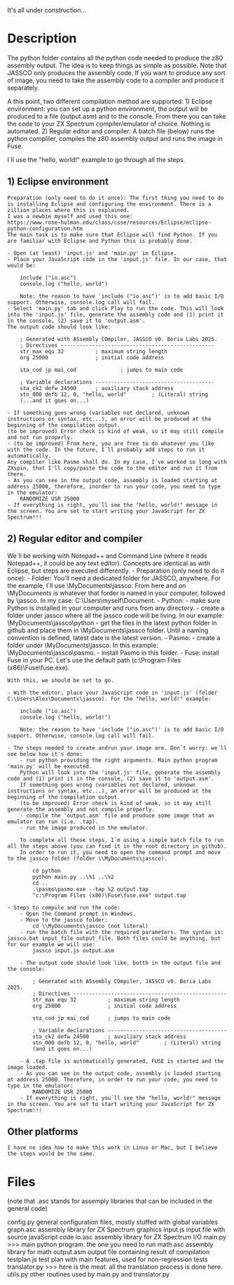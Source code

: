 It's all under construction...

# Description
The python folder contains all the python code needed to produce the z80 assembly output. The idea is to keep things as simple as possible. Note that JASSCO only produces the assembly code. If you want to produce any sort of image, you need to take the assembly code to a compiler and produce it separately.

A this point, two different compilation method are supported:
    1) Eclipse environment: you can set up a python environment, the output will be produced to a file (output.asm) and to the console. From there you can take the code to your ZX Spectrum compiler/emulator of choice. Nothing is automated.
    2) Regular editor and compiler: A batch file (below) runs the python compliler, compiles the z80 assembly output and runs the image in Fuse.

I´ll use the "hello, world!" example to go through all the steps.

## 1) Eclipse environment

    Preparation (only need to do it once): The first thing you need to do is installing Eclipse and configuring the environment. There is a zillion places where this is explained. 
    I was a newbie myself and used this one:
    https://www.rose-hulman.edu/class/csse/resources/Eclipse/eclipse-python-configuration.htm
    The main task is to make sure that Eclipse will find Python. If you are familiar with Eclipse and Python this is probably done.
    
    - Open (at least) 'input.js' and 'main.py' in Eclipse.
    - Place your JavaScript code in the 'input.js' file. In our case, that would be:

        include ("io.asc")
        console.log ("hello, world")

        Note: the reason to have 'include ("io.asc")' is to add basic I/O support. Otherwise, console.log call will fail.
    - Select 'main.py' tab and click Play to run the code. This will look into the 'input.js' file, generate the assembly code and (1) print it in the console, (2) save it to 'output.asm'.
    The output code should look like:

        ; Generated with ASsembly COmpiler, JASSCO v0. Boria Labs 2025.
        ; Directives -------------------------------------------------
        str_max equ 32          ; maximum string length
        org 25000               ; initial code address

        sta_cod jp mai_cod              ; jumps to main code

        ; Variable declarations --------------------------------------
        sta_ck2 defw 24500      ; auxiliary stack address
        stn_000 defb 12, 0, "hello, world"        ; (Literal) string
        (...and it goes on...)

    - If something goes wrong (variables not declared, unknown instructions or syntax, etc...), an error will be produced at the beginning of the compilation output. 
    (to be improved) Error check is kind of weak, so it may still compile and not run properly.
    - (to be improved) From here, you are free to do whatever you like with the code. In the future, I´ll probably add steps to run it automatically. 
    Any compiler like Pasmo shall do. In my case, I´ve worked so long with ZXspin, that I'll copy/paste the code to the editor and run it from there.
    - As you can see in the output code, assembly is loaded starting at address 25000, therefore, inorder to run your code, you need to type in the emulator:
        RANDOMIZE USR 25000
    - If everything is right, you´ll see the "hello, world!" message in the screen. You are set to start writing your JavaScript for ZX Spectrum!!!


## 2) Regular editor and compiler

We´ll be working with Notepad++ and Command Line (where it reads Notepad++, it could be any text editor). Concepts are identical as with Eclipse, but steps are executed differently.
    - Preparation (only need to do it once):
        - Folder: You'll need a dedicated folder for JASSCO, anywhere. For the example, I´ll use \\MyDocuments\jassco. 
        From here and on \\MyDocuments is whatever that forder is named in your computer, followed by \jassco. In my case: C:\Users\myself\Document.
        - Python: 
            - make sure Python is installed in your computer and runs from any directory.
            - create a folder under jassco where all the jassco code will be living. In our example: \\MyDocuments\jassco\python
            - get the files in the latest python folder in github and place them in \\MyDocuments\jassco folder. Until a naming convention is defined, latest date is the latest version.
        - Pasmo: 
            - create a folder under \\MyDocuments\jassco. In this example: \\MyDocuments\jassco\pasmo. 
            - install Pasmo in this folder.
        - Fuse: install Fuse in your PC. Let's use the default path (c:\Program Files (x86)\Fuse\fuse.exe).

    With this, we should be set to go.

    - With the editor, place your JavaScript code in 'input.js' (folder C:\Users\Alex\Documents\jassco). For the "hello, world!" example:

        include ("io.asc")
        console.log ("hello, world!")

        Note: the reason to have 'include ("io.asc")' is to add basic I/O support. Otherwise, console.log call will fail.

    - The steps needed to create andrun your image are. Don´t worry: we´ll see below how it's done:
        - run python providing the right arguments. Main python program 'main.py' will be executed. 
        Python will look into the 'input.js' file, generate the assembly code and (1) print it in the console, (2) save it to 'output.asm'.
        If something goes wrong (variables not declared, unknown instructions or syntax, etc...), an error will be produced at the beginning of the compilation output. 
        (to be improved) Error check is kind of weak, so it may still generate the assembly and not compile properly.
        - compile the 'output.asm' file and produce some image that an emulator can run (i.e. .tap).
        - run the image produced in the emulator.

        To complete all these steps, I´m using a simple batch file to run all the steps above (you can find it in the root directory in github). 
        In order to run it, you need to open the command prompt and move to the jassco folder (folder \\MyDocuments\jassco).

            cd python
            python main.py ..\%1 ..\%2
            cd ..
            .\pasmo\pasmo.exe --tap %2 output.tap
            "c:\Program Files (x86)\Fuse\fuse.exe" output.tap

    - Steps to compile and run the code:
        - Open the Command prompt in Windows.
        - Move to the jassco folder:
            cd \\MyDocuments\jassco (not literal)
        - run the batch file with the required parameters. The syntax is: jassco.bat input_file output_file. Both files could be anything, but for our example we will use:
            jassco input.js output.asm

        - The output code should look like, botth in the output file and the console:

            ; Generated with ASsembly COmpiler, JASSCO v0. Boria Labs 2025.
            ; Directives -------------------------------------------------
            str_max equ 32          ; maximum string length
            org 25000               ; initial code address
    
            sta_cod jp mai_cod      ; jumps to main code
    
            ; Variable declarations --------------------------------------
            sta_ck2 defw 24500      ; auxiliary stack address
            stn_000 defb 12, 0, "hello, world"        ; (Literal) string
            (and it goes on...)

        - A .tap file is automatically generated, FUSE is started and the image loaded.
        - As you can see in the output code, assembly is loaded starting at address 25000. Therefore, in order to run your code, you need to type in the emulator:
            RANDOMIZE USR 25000
        - If everything is right, you´ll see the "hello, world!" message in the screen. You are set to start writing your JavaScript for ZX Spectrum!!!

## Other platforms

    I have no idea how to make this work in Linux or Mac, but I believe the steps would be the same.


# Files
(note that .asc stands for assemply libraries that can be included in the general code)

config.py      general configuration files, mostly stuffed with global variables
graph.asc      assembly library for ZX Spectrum graphics
input.js       input file with source javaScript code
io.asc         assembly library for ZX Spectrum I/O
main.py        >>> main python program. the one you need to run
math.asc       assembly library for math
output.asm     output file containing result of compilation
testplan.js    test plan with main features, used for non-regression tests
translator.py  >>> here is the meat. all the translation process is done here.
utils.py       other routines used by main.py and translator.py
